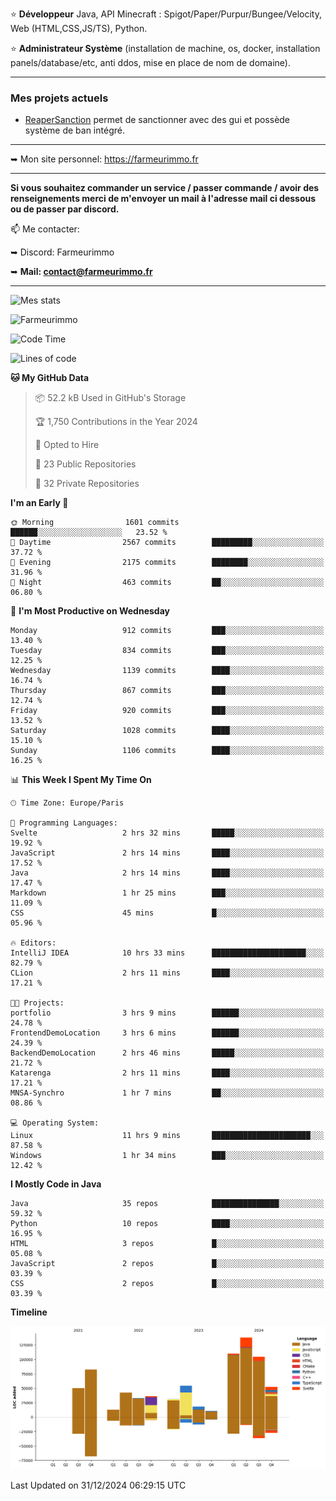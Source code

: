 ⭐ **Développeur** Java, API Minecraft : Spigot/Paper/Purpur/Bungee/Velocity, Web (HTML,CSS,JS/TS), Python.

⭐ **Administrateur Système** (installation de machine, os, docker, installation panels/database/etc, anti ddos, mise en place de nom de domaine).

---

### Mes projets actuels
- [ReaperSanction](https://www.spigotmc.org/resources/reapersanction.89580/) permet de sanctionner avec des gui et possède système de ban intégré.

---

➥ Mon site personnel: https://farmeurimmo.fr

---

**Si vous souhaitez commander un service / passer commande / avoir des renseignements merci de m'envoyer un mail à l'adresse mail ci dessous ou de passer par discord.**

📫 Me contacter:
 
   ➥ Discord: Farmeurimmo
   
   ➥ **Mail: contact@farmeurimmo.fr**

---

![Mes stats](https://github-readme-stats.farmeurimmo.fr/api?username=Farmeurimmo&count_private=true&show_icons=true&theme=radical)

<img src="https://komarev.com/ghpvc/?username=Farmeurimmo" alt="Farmeurimmo" />

<!--START_SECTION:waka-->
![Code Time](http://img.shields.io/badge/Code%20Time-1%2C736%20hrs%2022%20mins-blue)

![Lines of code](https://img.shields.io/badge/From%20Hello%20World%20I%27ve%20Written-778.2%20thousand%20lines%20of%20code-blue)

**🐱 My GitHub Data** 

> 📦 52.2 kB Used in GitHub's Storage 
 > 
> 🏆 1,750 Contributions in the Year 2024
 > 
> 💼 Opted to Hire
 > 
> 📜 23 Public Repositories 
 > 
> 🔑 32 Private Repositories 
 > 
**I'm an Early 🐤** 

```text
🌞 Morning                1601 commits        ██████░░░░░░░░░░░░░░░░░░░   23.52 % 
🌆 Daytime                2567 commits        █████████░░░░░░░░░░░░░░░░   37.72 % 
🌃 Evening                2175 commits        ████████░░░░░░░░░░░░░░░░░   31.96 % 
🌙 Night                  463 commits         ██░░░░░░░░░░░░░░░░░░░░░░░   06.80 % 
```
📅 **I'm Most Productive on Wednesday** 

```text
Monday                   912 commits         ███░░░░░░░░░░░░░░░░░░░░░░   13.40 % 
Tuesday                  834 commits         ███░░░░░░░░░░░░░░░░░░░░░░   12.25 % 
Wednesday                1139 commits        ████░░░░░░░░░░░░░░░░░░░░░   16.74 % 
Thursday                 867 commits         ███░░░░░░░░░░░░░░░░░░░░░░   12.74 % 
Friday                   920 commits         ███░░░░░░░░░░░░░░░░░░░░░░   13.52 % 
Saturday                 1028 commits        ████░░░░░░░░░░░░░░░░░░░░░   15.10 % 
Sunday                   1106 commits        ████░░░░░░░░░░░░░░░░░░░░░   16.25 % 
```


📊 **This Week I Spent My Time On** 

```text
🕑︎ Time Zone: Europe/Paris

💬 Programming Languages: 
Svelte                   2 hrs 32 mins       █████░░░░░░░░░░░░░░░░░░░░   19.92 % 
JavaScript               2 hrs 14 mins       ████░░░░░░░░░░░░░░░░░░░░░   17.52 % 
Java                     2 hrs 14 mins       ████░░░░░░░░░░░░░░░░░░░░░   17.47 % 
Markdown                 1 hr 25 mins        ███░░░░░░░░░░░░░░░░░░░░░░   11.09 % 
CSS                      45 mins             █░░░░░░░░░░░░░░░░░░░░░░░░   05.96 % 

🔥 Editors: 
IntelliJ IDEA            10 hrs 33 mins      █████████████████████░░░░   82.79 % 
CLion                    2 hrs 11 mins       ████░░░░░░░░░░░░░░░░░░░░░   17.21 % 

🐱‍💻 Projects: 
portfolio                3 hrs 9 mins        ██████░░░░░░░░░░░░░░░░░░░   24.78 % 
FrontendDemoLocation     3 hrs 6 mins        ██████░░░░░░░░░░░░░░░░░░░   24.39 % 
BackendDemoLocation      2 hrs 46 mins       █████░░░░░░░░░░░░░░░░░░░░   21.72 % 
Katarenga                2 hrs 11 mins       ████░░░░░░░░░░░░░░░░░░░░░   17.21 % 
MNSA-Synchro             1 hr 7 mins         ██░░░░░░░░░░░░░░░░░░░░░░░   08.86 % 

💻 Operating System: 
Linux                    11 hrs 9 mins       ██████████████████████░░░   87.58 % 
Windows                  1 hr 34 mins        ███░░░░░░░░░░░░░░░░░░░░░░   12.42 % 
```

**I Mostly Code in Java** 

```text
Java                     35 repos            ███████████████░░░░░░░░░░   59.32 % 
Python                   10 repos            ████░░░░░░░░░░░░░░░░░░░░░   16.95 % 
HTML                     3 repos             █░░░░░░░░░░░░░░░░░░░░░░░░   05.08 % 
JavaScript               2 repos             █░░░░░░░░░░░░░░░░░░░░░░░░   03.39 % 
CSS                      2 repos             █░░░░░░░░░░░░░░░░░░░░░░░░   03.39 % 
```



**Timeline**

![Lines of Code chart](https://raw.githubusercontent.com/Farmeurimmo/Farmeurimmo/main/assets/bar_graph.png)


 Last Updated on 31/12/2024 06:29:15 UTC
<!--END_SECTION:waka-->
